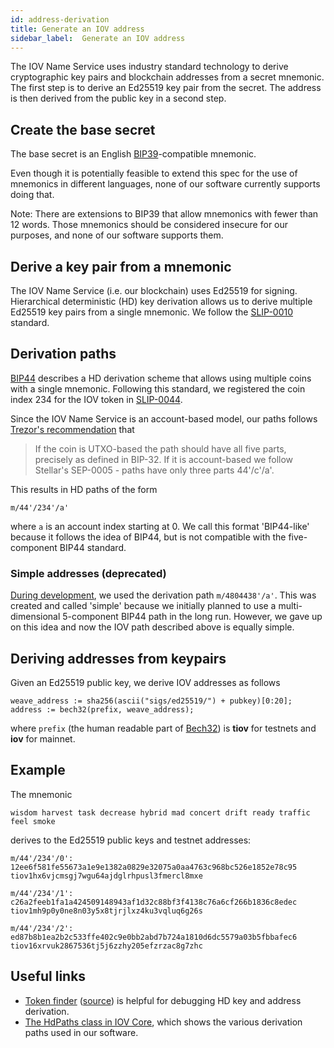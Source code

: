 ```yaml
---
id: address-derivation 
title: Generate an IOV address
sidebar_label:  Generate an IOV address
---
```


The IOV Name Service uses industry standard technology to derive cryptographic key pairs and
blockchain addresses from a secret mnemonic. The first step is to derive an
Ed25519 key pair from the secret. The address is then derived from the public
key in a second step.

## Create the base secret

The base secret is an English
[BIP39](https://github.com/bitcoin/bips/blob/master/bip-0039.mediawiki)-compatible
mnemonic.

Even though it is potentially feasible to extend this spec for the use of
mnemonics in different languages, none of our software currently supports doing
that.

Note: There are extensions to BIP39 that allow mnemonics with fewer than 12
words. Those mnemonics should be considered insecure for our purposes, and none
of our software supports them.

## Derive a key pair from a mnemonic

The IOV Name Service (i.e. our blockchain) uses Ed25519 for signing.
Hierarchical deterministic (HD) key derivation allows us to derive multiple
Ed25519 key pairs from a single mnemonic. We follow the
[SLIP-0010](https://github.com/satoshilabs/slips/blob/master/slip-0010.md)
standard.

## Derivation paths

[BIP44](https://github.com/bitcoin/bips/blob/master/bip-0044.mediawiki)
describes a HD derivation scheme that allows using multiple coins with a single
mnemonic. Following this standard, we registered the coin index 234 for the IOV
token in
[SLIP-0044](https://github.com/satoshilabs/slips/blob/master/slip-0044.md).

Since the IOV Name Service is an account-based model, our paths follows
[Trezor's recommendation](https://github.com/trezor/trezor-firmware/tree/master/core/docs/coins)
that

> If the coin is UTXO-based the path should have all five parts, precisely as
> defined in BIP-32. If it is account-based we follow Stellar's SEP-0005 - paths
> have only three parts 44'/c'/a'.

This results in HD paths of the form

```
m/44'/234'/a'
```

where `a` is an account index starting at 0. We call this format 'BIP44-like'
because it follows the idea of BIP44, but is not compatible with the five-component
BIP44 standard.

### Simple addresses (deprecated)

[During development](https://github.com/iov-one/iov-core/blob/v0.15.0/docs/KeyBase.md#simple-addresses),
we used the derivation path `m/4804438'/a'`. This was created and called
'simple' because we initially planned to use a multi-dimensional 5-component
BIP44 path in the long run. However, we gave up on this idea and now the IOV path
described above is equally simple.

## Deriving addresses from keypairs

Given an Ed25519 public key, we derive IOV addresses as follows

```
weave_address := sha256(ascii("sigs/ed25519/") + pubkey)[0:20];
address := bech32(prefix, weave_address);
```

where `prefix` (the human readable part of
[Bech32](https://github.com/bitcoin/bips/blob/master/bip-0173.mediawiki)) is **tiov** for testnets and **iov** for mainnet.

## Example

The mnemonic

```
wisdom harvest task decrease hybrid mad concert drift ready traffic feel smoke
```

derives to the Ed25519 public keys and testnet addresses:

```
m/44'/234'/0':
12ee6f581fe55673a1e9e1382a0829e32075a0aa4763c968bc526e1852e78c95
tiov1hx6vjcmsgj7wgu64ajdglrhpusl3fmercl8mxe

m/44'/234'/1':
c26a2feeb1fa1a424509148943af1d32c88bf3f4138c76a6cf266b1836c8edec
tiov1mh9p0y0ne8n03y5x8tjrjlxz4ku3vqluq6g26s

m/44'/234'/2':
ed87b8b1ea2b2c533ffe402c9e0bb2abd7b724a1810d6dc5579a03b5fbbafec6
tiov16xrvuk2867536tj5j6zzhy205efzrzac8g7zhc
```

## Useful links

- [Token finder](https://iov-one.github.io/token-finder/)
  ([source](https://github.com/iov-one/token-finder)) is helpful for debugging
  HD key and address derivation.
- [The HdPaths class in IOV Core](https://github.com/iov-one/iov-core/blob/master/packages/iov-keycontrol/src/hdpaths.ts),
  which shows the various derivation paths used in our software.
  